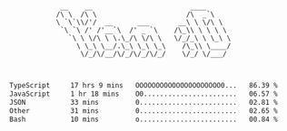 <div align="center">
<pre><code>
 __    __                        ____      
/\ \  /\ \                      /\  _`\    
\ `\`\\/'/  __      ___       __\ \ \/\ \  
 `\ `\ /' /'__`\  /' _ `\    /\_\\ \ \ \ \ 
   `\ \ \/\ \ \.\_/\ \/\ \   \/_/_\ \ \_\ \
     \ \_\ \__/.\_\ \_\ \_\    /\_\\ \____/
      \/_/\/__/\/_/\/_/\/_/    \/_/ \/___/ 
                                           

</code></pre>

<!--START_SECTION:waka-->

```txt
TypeScript     17 hrs 9 mins   OOOOOOOOOOOOOOOOOOOOO0...   86.39 %
JavaScript     1 hr 18 mins    O0.......................   06.57 %
JSON           33 mins         0........................   02.81 %
Other          31 mins         0........................   02.65 %
Bash           10 mins         o........................   00.84 %
```

<!--END_SECTION:waka-->
